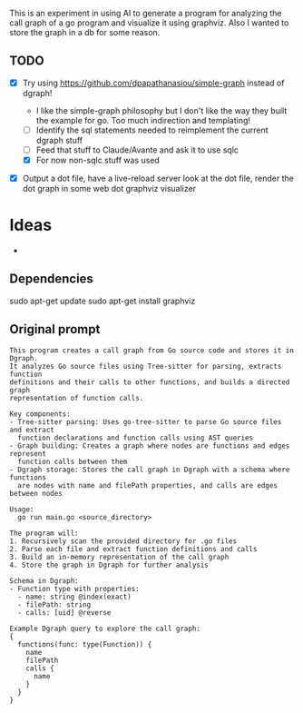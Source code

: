 This is an experiment in using AI to generate a program for analyzing the call graph of a go program and visualize it using graphviz. Also I wanted to store the graph in a db for some reason.

## TODO

- [X] Try using https://github.com/dpapathanasiou/simple-graph instead of dgraph!
  - I like the simple-graph philosophy but I don't like the way they built the example for go. Too much indirection and templating!
  - [ ] Identify the sql statements needed to reimplement the current dgraph stuff
  - [ ] Feed that stuff to Claude/Avante and ask it to use sqlc
  - [X] For now non-sqlc stuff was used
- [X] Output a dot file, have a live-reload server look at the dot file, render the dot graph in some web dot graphviz visualizer


# Ideas
-

## Dependencies

sudo apt-get update
sudo apt-get install graphviz


## Original prompt

```
This program creates a call graph from Go source code and stores it in Dgraph.
It analyzes Go source files using Tree-sitter for parsing, extracts function
definitions and their calls to other functions, and builds a directed graph
representation of function calls.

Key components:
- Tree-sitter parsing: Uses go-tree-sitter to parse Go source files and extract
  function declarations and function calls using AST queries
- Graph building: Creates a graph where nodes are functions and edges represent
  function calls between them
- Dgraph storage: Stores the call graph in Dgraph with a schema where functions
  are nodes with name and filePath properties, and calls are edges between nodes

Usage:
  go run main.go <source_directory>

The program will:
1. Recursively scan the provided directory for .go files
2. Parse each file and extract function definitions and calls
3. Build an in-memory representation of the call graph
4. Store the graph in Dgraph for further analysis

Schema in Dgraph:
- Function type with properties:
  - name: string @index(exact)
  - filePath: string
  - calls: [uid] @reverse

Example Dgraph query to explore the call graph:
{
  functions(func: type(Function)) {
    name
    filePath
    calls {
      name
    }
  }
}
```